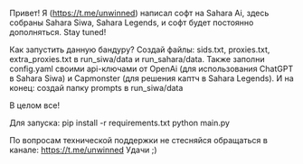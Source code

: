 Привет! Я (https://t.me/unwinned) написал софт на Sahara Ai, здесь собраны Sahara Siwa, Sahara Legends, и софт будет постоянно дополняться. Stay tuned!

Как запустить данную бандуру?
Создай файлы: sids.txt, proxies.txt, extra_proxies.txt в run_siwa/data и run_sahara/data.
Также заполни config.yaml своими api-ключами от OpenAi (для использования ChatGPT в Sahara Siwa) и Capmonster (для решения каптч в Sahara Legends).
И на конец: создай папку prompts в run_siwa/data

В целом все!

Для запуска:
pip install -r requirements.txt
python main.py

По вопросам технической поддержки не стесняйся обращаться в канале: https://t.me/unwinned
Удачи ;)
